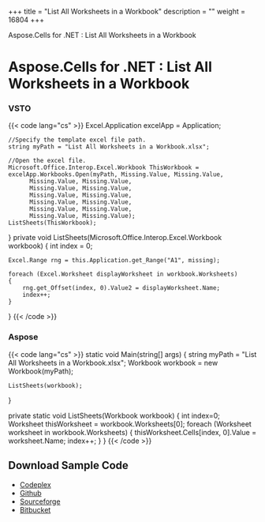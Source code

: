 +++
title = "List All Worksheets in a Workbook" 
description = "" 
weight = 16804 
+++

Aspose.Cells for .NET : List All Worksheets in a Workbook  

# Aspose.Cells for .NET : List All Worksheets in a Workbook


### VSTO

{{< code lang="cs" >}}
	Excel.Application excelApp = Application;

	//Specify the template excel file path.
	string myPath = "List All Worksheets in a Workbook.xlsx";

	//Open the excel file.
	Microsoft.Office.Interop.Excel.Workbook ThisWorkbook = excelApp.Workbooks.Open(myPath, Missing.Value, Missing.Value,
		  Missing.Value, Missing.Value,
		  Missing.Value, Missing.Value,
		  Missing.Value, Missing.Value,
		  Missing.Value, Missing.Value,
		  Missing.Value, Missing.Value,
		  Missing.Value, Missing.Value);
	ListSheets(ThisWorkbook);

}
private void ListSheets(Microsoft.Office.Interop.Excel.Workbook workbook)
{
	int index = 0;

	Excel.Range rng = this.Application.get_Range("A1", missing);

	foreach (Excel.Worksheet displayWorksheet in workbook.Worksheets)
	{
		rng.get_Offset(index, 0).Value2 = displayWorksheet.Name;
		index++;
	}
}
{{< /code >}}

### Aspose

{{< code lang="cs" >}}
static void Main(string[] args)
{
	string myPath = "List All Worksheets in a Workbook.xlsx";
	Workbook workbook = new Workbook(myPath);

	ListSheets(workbook);
}

private static void ListSheets(Workbook workbook)
{
	int index=0;
	Worksheet thisWorksheet = workbook.Worksheets[0];
	foreach (Worksheet worksheet in workbook.Worksheets)
	{
		thisWorksheet.Cells[index, 0].Value = worksheet.Name;
		index++;
	}
}
{{< /code >}}

## Download Sample Code

*   [Codeplex](https://asposevsto.codeplex.com/downloads/get/1459775)
*   [Github](https://github.com/asposemarketplace/Aspose_for_VSTO/releases/download/Aspose.Cells1.1/List.All.Worksheets.in.a.Workbook.Aspose.Cells.zip)
*   [Sourceforge](https://sourceforge.net/p/asposevsto/wiki/Home/)
*   [Bitbucket](https://bitbucket.org/asposemarketplace/aspose-for-vsto/wiki/List%20All%20Worksheets%20in%20a%20Workbook)


